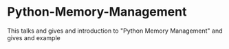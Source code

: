 # Python-Memory-Management
This talks and gives and introduction to "Python Memory Management" and gives and example 
